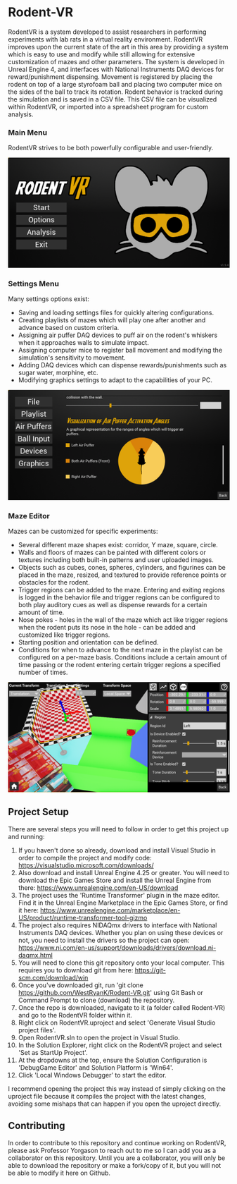 # Rodent-VR
RodentVR is a system developed to assist researchers in performing experiments with lab rats in a virtual reality environment. RodentVR improves upon the current state of the art in this area by providing a system which is easy to use and modify while still allowing for extensive customization of mazes and other parameters. The system is developed in Unreal Engine 4, and interfaces with National Instruments DAQ devices for reward/punishment dispensing. Movement is registered by placing the rodent on top of a large styrofoam ball and placing two computer mice on the sides of the ball to track its rotation. Rodent behavior is tracked during the simulation and is saved in a CSV file. This CSV file can be visualized within RodentVR, or imported into a spreadsheet program for custom analysis.

### Main Menu
RodentVR strives to be both powerfully configurable and user-friendly.

![Main Menu](/Images/rodent_vr_01.png?raw=true "Main Menu")

### Settings Menu
Many settings options exist:
* Saving and loading settings files for quickly altering configurations.
* Creating playlists of mazes which will play one after another and advance based on custom criteria.
* Assigning air puffer DAQ devices to puff air on the rodent's whiskers when it approaches walls to simulate impact.
* Assigning computer mice to register ball movement and modifying the simulation's sensitivity to movement.
* Adding DAQ devices which can dispense rewards/punishments such as sugar water, morphine, etc.
* Modifying graphics settings to adapt to the capabilities of your PC.

![Settings Menu](/Images/rodent_vr_02.png?raw=true "Settings Menu")

### Maze Editor
Mazes can be customized for specific experiments:
* Several different maze shapes exist: corridor, Y maze, square, circle.
* Walls and floors of mazes can be painted with different colors or textures including both built-in patterns and user uploaded images.
* Objects such as cubes, cones, spheres, cylinders, and figurines can be placed in the maze, resized, and textured to provide reference points or obstacles for the rodent.
* Trigger regions can be added to the maze. Entering and exiting regions is logged in the behavior file and trigger regions can be configured to both play auditory cues as well as dispense rewards for a certain amount of time.
* Nose pokes - holes in the wall of the maze which act like trigger regions when the rodent puts its nose in the hole - can be added and customized like trigger regions.
* Starting position and orientation can be defined.
* Conditions for when to advance to the next maze in the playlist can be configured on a per-maze basis. Conditions include a certain amount of time passing or the rodent entering certain trigger regions a specified number of times.

![Maze Editor](/Images/rodent_vr_03.png?raw=true "Maze Editor")

## Project Setup
There are several steps you will need to follow in order to get this project up and running:
1. If you haven't done so already, download and install Visual Studio in order to compile the project and modify code: https://visualstudio.microsoft.com/downloads/
2. Also download and install Unreal Engine 4.25 or greater. You will need to download the Epic Games Store and install the Unreal Engine from there: https://www.unrealengine.com/en-US/download
3. The project uses the 'Runtime Transformer' plugin in the maze editor. Find it in the Unreal Engine Marketplace in the Epic Games Store, or find it here: https://www.unrealengine.com/marketplace/en-US/product/runtime-transformer-tool-gizmo
4. The project also requires NIDAQmx drivers to interface with National Instruments DAQ devices. Whether you plan on using these devices or not, you need to install the drivers so the project can open: https://www.ni.com/en-us/support/downloads/drivers/download.ni-daqmx.html
5. You will need to clone this git repository onto your local computer. This requires you to download git from here: https://git-scm.com/download/win
6. Once you've downloaded git, run 'git clone https://github.com/WestRyanK/Rodent-VR.git' using Git Bash or Command Prompt to clone (download) the repository.
7. Once the repo is downloaded, navigate to it (a folder called Rodent-VR) and go to the RodentVR folder within it.
8. Right click on RodentVR.uproject and select 'Generate Visual Studio project files'.
9. Open RodentVR.sln to open the project in Visual Studio.
10. In the Solution Explorer, right click on the RodentVR project and select 'Set as StartUp Project'.
11. At the dropdowns at the top, ensure the Solution Configuration is 'DebugGame Editor' and Solution Platform is 'Win64'.
12. Click 'Local Windows Debugger' to start the editor.

I recommend opening the project this way instead of simply clicking on the uproject file because it compiles the project with the latest changes, avoiding some mishaps that can happen if you open the uproject directly.

## Contributing
In order to contribute to this repository and continue working on RodentVR, please ask Professor Yorgason to reach out to me so I can add you as a collaborator on this repository. Until you are a collaborator, you will only be able to download the repository or make a fork/copy of it, but you will not be able to modify it here on Github.
